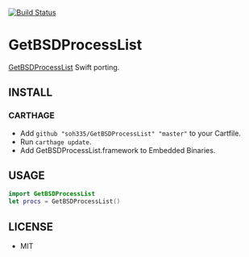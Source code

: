 [![Build Status](https://travis-ci.org/soh335/GetBSDProcessList.svg?branch=master)](https://travis-ci.org/soh335/GetBSDProcessList)

# GetBSDProcessList

[GetBSDProcessList](https://developer.apple.com/legacy/library/qa/qa2001/qa1123.html) Swift porting.

## INSTALL

### CARTHAGE

* Add ```github "soh335/GetBSDProcessList" "master"``` to your Cartfile.
* Run ```carthage update```.
* Add GetBSDProcessList.framework to Embedded Binaries.

## USAGE

```swift
import GetBSDProcessList
let procs = GetBSDProcessList()
```

## LICENSE

* MIT
